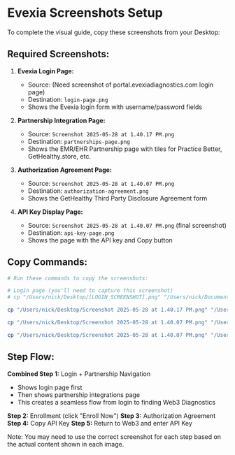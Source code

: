 # Evexia Screenshots Setup

To complete the visual guide, copy these screenshots from your Desktop:

## Required Screenshots:

1. **Evexia Login Page:**
   - Source: (Need screenshot of portal.evexiadiagnostics.com login page)
   - Destination: `login-page.png`
   - Shows the Evexia login form with username/password fields

2. **Partnership Integration Page:**
   - Source: `Screenshot 2025-05-28 at 1.40.17 PM.png` 
   - Destination: `partnerships-page.png`
   - Shows the EMR/EHR Partnership page with tiles for Practice Better, GetHealthy.store, etc.

3. **Authorization Agreement Page:**
   - Source: `Screenshot 2025-05-28 at 1.40.07 PM.png`
   - Destination: `authorization-agreement.png` 
   - Shows the GetHealthy Third Party Disclosure Agreement form

4. **API Key Display Page:**
   - Source: `Screenshot 2025-05-28 at 1.40.07 PM.png` (final screenshot)
   - Destination: `api-key-page.png`
   - Shows the page with the API key and Copy button

## Copy Commands:

```bash
# Run these commands to copy the screenshots:

# Login page (you'll need to capture this screenshot)
# cp "/Users/nick/Desktop/[LOGIN_SCREENSHOT].png" "/Users/nick/Documents/Web3 login and user UI/website/images/evexia-screenshots/login-page.png"

cp "/Users/nick/Desktop/Screenshot 2025-05-28 at 1.40.17 PM.png" "/Users/nick/Documents/Web3 login and user UI/website/images/evexia-screenshots/partnerships-page.png"

cp "/Users/nick/Desktop/Screenshot 2025-05-28 at 1.40.07 PM.png" "/Users/nick/Documents/Web3 login and user UI/website/images/evexia-screenshots/authorization-agreement.png"

cp "/Users/nick/Desktop/Screenshot 2025-05-28 at 1.40.07 PM.png" "/Users/nick/Documents/Web3 login and user UI/website/images/evexia-screenshots/api-key-page.png"
```

## Step Flow:

**Combined Step 1:** Login + Partnership Navigation
- Shows login page first
- Then shows partnership integrations page  
- This creates a seamless flow from login to finding Web3 Diagnostics

**Step 2:** Enrollment (click "Enroll Now")
**Step 3:** Authorization Agreement  
**Step 4:** Copy API Key
**Step 5:** Return to Web3 and enter API Key

Note: You may need to use the correct screenshot for each step based on the actual content shown in each image.